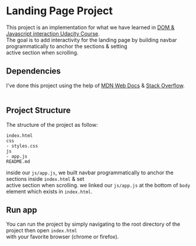 # Landing Page Project
This project is an implementation for what we have learned in [DOM & Javascript interaction Udacity Course](https://www.udacity.com/course/javascript-and-the-dom--ud117).<br>
The goal is to add interactivity for the landing page by building navbar programmatically to anchor the sections & setting <br> 
active section when scrolling.

## Dependencies
I've done this project using the help of [MDN Web Docs](https://developer.mozilla.org/en-US/) & [Stack Overflow](https://stackoverflow.com/).<br><br>

## Project Structure
The structure of the project as follow:
```
index.html
css
- styles.css
js
- app.js
README.md
```
inside our `js/app.js`, we built navbar programmatically to anchor the sections inside `index.html` & set <br>
active section when scrolling. we linked our `js/app.js` at the bottom of `body` element which exists in `index.html`.

## Run app
You can run the project by simply navigating to the root directory of the project then open `index.html` <br>
with your favorite browser (chrome or firefox).
